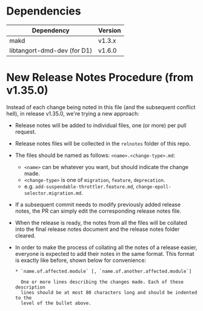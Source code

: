 Dependencies
============

Dependency                   | Version
-----------------------------|---------
makd                         | v1.3.x
libtangort-dmd-dev (for D1)  | v1.6.0

New Release Notes Procedure (from v1.35.0)
==========================================

Instead of each change being noted in this file (and the subsequent conflict
hell), in release v1.35.0, we're trying a new approach:

* Release notes will be added to individual files, one (or more) per pull
  request.

* Release notes files will be collected in the `relnotes` folder of this repo.

* The files should be named as follows: `<name>.<change-type>.md`:
  - `<name>` can be whatever you want, but should indicate the change made.
  - `<change-type>` is one of `migration`, `feature`, `deprecation`.
  - e.g. `add-suspendable-throttler.feature.md`,
    `change-epoll-selector.migration.md`.

* If a subsequent commit needs to modify previously added release notes, the PR
  can simply edit the corresponding release notes file.

* When the release is ready, the notes from all the files will be collated into
  the final release notes document and the release notes folder cleared.

* In order to make the process of collating all the notes of a release easier,
  everyone is expected to add their notes in the same format. This format is
  exactly like before, shown below for convenience:
  ```
  * `name.of.affected.module` [, `name.of.another.affected.module`]

    One or more lines describing the changes made. Each of these description
    lines should be at most 80 characters long and should be indented to the
    level of the bullet above.
  ```
